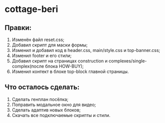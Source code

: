 # cottage-beri

## Правки:
1. Изменён файл reset.css;
2. Добавил скрипт для маски формы;
3. Изменил и добавил код в header.css, main/style.css и top-banner.css;
4. Изменил footer и его стили;
5. Добавил скрипт на страницах construction и complexes/single-complex(после блока HOW-BUY);
6. Изменил контект в блоке top-block главной страницы.


## Что осталось сделать:
1. Сделать генплан посёлка;
2. Поправить модальное окно для видео;
3. Сделать адаптив новых блоков;
4. Скачать все подключаемые скрипты и стили.